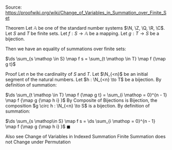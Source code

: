 # 

Source: https://proofwiki.org/wiki/Change_of_Variables_in_Summation_over_Finite_Set

Theorem
Let $\mathbb A$ be one of the standard number systems $\N, \Z, \Q, \R, \C$.
Let $S$ and $T$ be finite sets.
Let $f: S \to \mathbb A$ be a mapping.
Let $g: T \to S$ be a bijection.

Then we have an equality of summations over finite sets:

$\ds \sum_{s \mathop \in S} \map f s = \sum_{t \mathop \in T} \map f {\map g t}$


Proof
Let $n$ be the cardinality of $S$ and $T$.
Let $\N_{<n}$ be an initial segment of the natural numbers.
Let $h : \N_{<n} \to T$ be a bijection.
By definition of summation:

$\ds \sum_{t \mathop \in T} \map f {\map g t} = \sum_{i \mathop = 0}^{n - 1} \map f {\map g {\map h i} }$
By Composite of Bijections is Bijection, the composition $g \circ h : \N_{<n} \to S$ is a bijection.
By definition of summation:

$\ds \sum_{s \mathop\in S} \map f s = \ds \sum_{i \mathop = 0}^{n - 1} \map f {\map g {\map h i} }$
$\blacksquare$


Also see
Change of Variables in Indexed Summation
Finite Summation does not Change under Permutation




